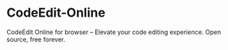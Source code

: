# CodeEdit-Online
CodeEdit Online for browser – Elevate your code editing experience. Open source, free forever. 
